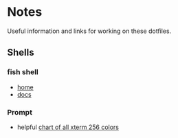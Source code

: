Notes
=====

Useful information and links for working on these dotfiles.

Shells
------

### fish shell
- [home](https://fishshell.com/)
- [docs](https://fishshell.com/docs/current/index.html)

### Prompt

- helpful [chart of all xterm 256 colors](https://upload.wikimedia.org/wikipedia/commons/9/95/Xterm_color_chart.png)
